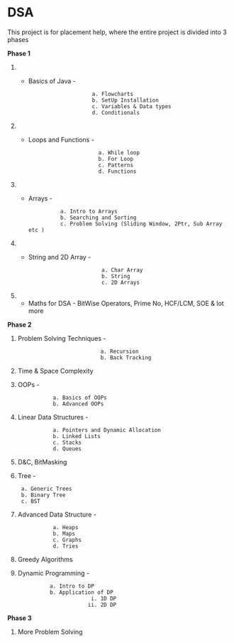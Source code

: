 # DSA
This project is for placement help, where the entire project is divided into 3 phases

**Phase 1** 

1. -  Basics of Java - 
                              
                              a. Flowcharts 
                              b. SetUp Installation                              
                              c. Variables & Data types                              
                              d. Conditionals                              
                              
 2. - Loops and Functions - 
                                
                                a. While loop
                                b. For Loop
                                c. Patterns
                                d. Functions                                
                                
3. - Arrays -

                   a. Intro to Arrays
                   b. Searching and Sorting
                   c. Problem Solving (Sliding Window, 2Ptr, Sub Array etc )                   
                   
4. - String and 2D Array -
 
                                a. Char Array
                                b. String
                                c. 2D Arrays                                
                                
5. - Maths for DSA - BitWise Operators, Prime No, HCF/LCM, SOE & lot more    
        
 **Phase 2**
 
1. Problem Solving Techniques - 
 
                                 a. Recursion
                                 b. Back Tracking
 
2. Time & Space Complexity

3. OOPs - 
 
                  a. Basics of OOPs
                  b. Advanced OOPs

4. Linear Data Structures - 
            
                  a. Pointers and Dynamic Allocation
                  b. Linked Lists
                  c. Stacks
                  d. Queues
                 
5. D&C, BitMasking

6. Tree - 

        a. Generic Trees
        b. Binary Tree
        c. BST
       
7. Advanced Data Structure - 

                  a. Heaps
                  b. Maps
                  c. Graphs
                  d. Tries

8. Greedy Algorithms

9. Dynamic Programming - 

                 a. Intro to DP
                 b. Application of DP                        
                              i. 1D DP
                             ii. 2D DP
                        
**Phase 3**

1. More Problem Solving
 

